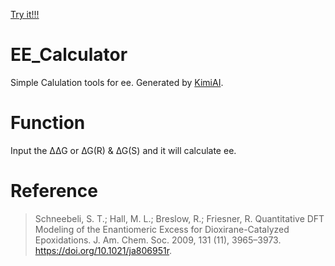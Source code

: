 [Try it!!!](https://joyingwol.github.io/EE_Calculator/public)

# EE_Calculator
 Simple Calulation tools for ee. Generated by [KimiAI](https://kimi.moonshot.cn/).

# Function
 Input the ∆∆G or ∆G(R) & ∆G(S) and it will calculate ee.

# Reference
> Schneebeli, S. T.; Hall, M. L.; Breslow, R.; Friesner, R. Quantitative DFT Modeling of the Enantiomeric Excess for Dioxirane-Catalyzed Epoxidations. J. Am. Chem. Soc. 2009, 131 (11), 3965–3973. https://doi.org/10.1021/ja806951r.

